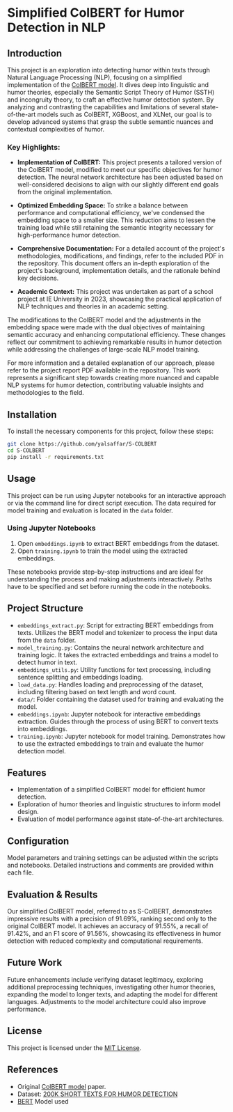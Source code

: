 # Simplified ColBERT for Humor Detection in NLP



## Introduction

This project is an exploration into detecting humor within texts through Natural Language Processing (NLP), focusing on a simplified implementation of the [ColBERT model](https://arxiv.org/abs/2004.12765). It dives deep into linguistic and humor theories, especially the Semantic Script Theory of Humor (SSTH) and incongruity theory, to craft an effective humor detection system. By analyzing and contrasting the capabilities and limitations of several state-of-the-art models such as ColBERT, XGBoost, and XLNet, our goal is to develop advanced systems that grasp the subtle semantic nuances and contextual complexities of humor.

### Key Highlights:

- **Implementation of ColBERT:** This project presents a tailored version of the ColBERT model, modified to meet our specific objectives for humor detection. The neural network architecture has been adjusted based on well-considered decisions to align with our slightly different end goals from the original implementation.

- **Optimized Embedding Space:** To strike a balance between performance and computational efficiency, we've condensed the embedding space to a smaller size. This reduction aims to lessen the training load while still retaining the semantic integrity necessary for high-performance humor detection.

- **Comprehensive Documentation:** For a detailed account of the project's methodologies, modifications, and findings, refer to the included PDF in the repository. This document offers an in-depth exploration of the project's background, implementation details, and the rationale behind key decisions.

- **Academic Context:** This project was undertaken as part of a school project at IE University in 2023, showcasing the practical application of NLP techniques and theories in an academic setting.

The modifications to the ColBERT model and the adjustments in the embedding space were made with the dual objectives of maintaining semantic accuracy and enhancing computational efficiency. These changes reflect our commitment to achieving remarkable results in humor detection while addressing the challenges of large-scale NLP model training.

For more information and a detailed explanation of our approach, please refer to the project report PDF available in the repository. This work represents a significant step towards creating more nuanced and capable NLP systems for humor detection, contributing valuable insights and methodologies to the field.


## Installation

To install the necessary components for this project, follow these steps:
``` bash
git clone https://github.com/yalsaffar/S-COLBERT
cd S-COLBERT
pip install -r requirements.txt
```

## Usage

This project can be run using Jupyter notebooks for an interactive approach or via the command line for direct script execution. The data required for model training and evaluation is located in the `data` folder.

### Using Jupyter Notebooks

1. Open `embeddings.ipynb` to extract BERT embeddings from the dataset.
2. Open `training.ipynb` to train the model using the extracted embeddings.

These notebooks provide step-by-step instructions and are ideal for understanding the process and making adjustments interactively.
Paths have to be specified and set before running the code in the notebooks.



## Project Structure

- `embeddings_extract.py`: Script for extracting BERT embeddings from texts. Utilizes the BERT model and tokenizer to process the input data from the `data` folder.
- `model_training.py`: Contains the neural network architecture and training logic. It takes the extracted embeddings and trains a model to detect humor in text.
- `embeddings_utils.py`: Utility functions for text processing, including sentence splitting and embeddings loading.
- `load_data.py`: Handles loading and preprocessing of the dataset, including filtering based on text length and word count.
- `data/`: Folder containing the dataset used for training and evaluating the model. 
- `embeddings.ipynb`: Jupyter notebook for interactive embeddings extraction. Guides through the process of using BERT to convert texts into embeddings.
- `training.ipynb`: Jupyter notebook for model training. Demonstrates how to use the extracted embeddings to train and evaluate the humor detection model.

## Features

- Implementation of a simplified ColBERT model for efficient humor detection.
- Exploration of humor theories and linguistic structures to inform model design.
- Evaluation of model performance against state-of-the-art architectures.


## Configuration

Model parameters and training settings can be adjusted within the scripts and notebooks. Detailed instructions and comments are provided within each file.


## Evaluation & Results

Our simplified ColBERT model, referred to as S-ColBERT, demonstrates impressive results with a precision of 91.69%, ranking second only to the original ColBERT model. It achieves an accuracy of 91.55%, a recall of 91.42%, and an F1 score of 91.56%, showcasing its effectiveness in humor detection with reduced complexity and computational requirements.

## Future Work

Future enhancements include verifying dataset legitimacy, exploring additional preprocessing techniques, investigating other humor theories, expanding the model to longer texts, and adapting the model for different languages. Adjustments to the model architecture could also improve performance.



## License

This project is licensed under the [MIT License](https://opensource.org/licenses/MIT).

## References

- Original [ColBERT model](https://arxiv.org/abs/2004.12765) paper.
- Dataset: [200K SHORT TEXTS FOR HUMOR DETECTION](https://arxiv.org/abs/2004.12765)
- [BERT](https://huggingface.co/gaunernst/bert-tiny-uncased) Model used
